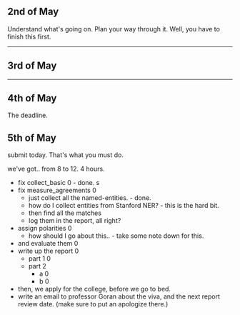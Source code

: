 ## 2nd of May
Understand what's going on. Plan your way through it.
Well, you have to finish this first. 

---

## 3rd of May





---

## 4th of May

The deadline.


## 5th of May

submit today. That's what you must do. 

we've got.. from 8 to 12. 
4 hours.

- fix collect_basic 0 - done. s
- fix measure_agreements 0
  - just collect all the named-entities. - done.
  - how do I collect entities from Stanford NER? - this is the hard bit.
  - then find all the matches
  - log them in the report, all right?
- assign polarities 0
  - how should I go about this.. - take some note down for this.
- and evaluate them 0 
- write up the report 0
  - part 1 0
  - part 2
    - a 0
    - b 0
- then, we apply for the college, before we go to bed.
- write an email to professor Goran about the viva, and the next report review date. (make sure to put an apologize there.)